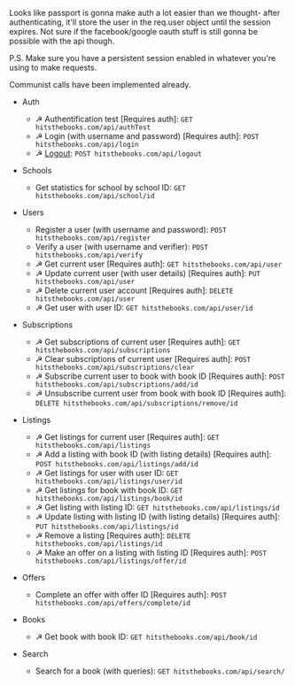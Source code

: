Looks like passport is gonna make auth a lot easier than we thought- after authenticating, it'll store the user in the req.user object until the session expires. Not sure if the facebook/google oauth stuff is still gonna be possible with the api though.

P.S. Make sure you have a persistent session enabled in whatever you're using to make requests.

Communist calls have been implemented already.

- Auth
	- ☭ Authentification test [Requires auth]:
	`GET hitsthebooks.com/api/authTest`
	- ☭ Login (with username and password) [Requires auth]:
	`POST hitsthebooks.com/api/login`
	- ☭ [Logout](http://stackoverflow.com/questions/3521290/logout-get-or-post):
	`POST hitsthebooks.com/api/logout`
- Schools
	- Get statistics for school by school ID:
	`GET hitsthebooks.com/api/school/id`
- Users
 	- Register a user (with username and password):
	`POST hitsthebooks.com/api/register`
	- Verify a user (with username and verifier):
	`POST hitsthebooks.com/api/verify`
	- ☭ Get current user [Requires auth]: 
	`GET hitsthebooks.com/api/user`
	- ☭ Update current user (with user details) [Requires auth]: 
	`PUT hitsthebooks.com/api/user`
	- ☭ Delete current user account [Requires auth]:
	`DELETE hitsthebooks.com/api/user`
	- ☭ Get user with user ID:
	`GET hitsthebooks.com/api/user/id`	
- Subscriptions
	- ☭ Get subscriptions of current user [Requires auth]:
	`GET hitsthebooks.com/api/subscriptions`
	- ☭ Clear subscriptions of current user [Requires auth]:
	`POST hitsthebooks.com/api/subscriptions/clear`
	- ☭ Subscribe current user to book with book ID [Requires auth]:
	`POST hitsthebooks.com/api/subscriptions/add/id`
	- ☭ Unsubscribe current user from book with book ID [Requires auth]:
	`DELETE hitsthebooks.com/api/subscriptions/remove/id`
	
- Listings
	- ☭ Get listings for current user [Requires auth]:
	`GET hitsthebooks.com/api/listings` 
	- ☭ Add a listing with book ID (with listing details) [Requires auth]:
	`POST hitsthebooks.com/api/listings/add/id`
	- ☭ Get listings for user with user ID: 
	`GET hitsthebooks.com/api/listings/user/id`
	- ☭ Get listings for book with book ID:
	`GET hitsthebooks.com/api/listings/book/id`
	- ☭ Get listing with listing ID:
	`GET hitsthebooks.com/api/listings/id`
	- ☭ Update listing with listing ID (with listing details) [Requires auth]:
	`PUT hitsthebooks.com/api/listings/id`
	- ☭ Remove a listing [Requires auth]:
	`DELETE hitsthebooks.com/api/listings/id`
	- ☭ Make an offer on a listing with listing ID [Requires auth]:
	`POST hitsthebooks.com/api/listings/offer/id`

- Offers
	- Complete an offer with offer ID [Requires auth]:
	`POST hitsthebooks.com/api/offers/complete/id`
	
- Books
	- ☭ Get book with book ID:
	`GET hitsthebooks.com/api/book/id`

- Search
	- Search for a book (with queries):
	`GET hitsthebooks.com/api/search/`